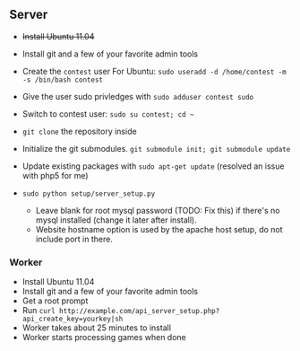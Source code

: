 ## Server

* ~~Install Ubuntu 11.04~~
* Install git and a few of your favorite admin tools
* Create the `contest` user
    For Ubuntu: `sudo useradd -d /home/contest -m -s /bin/bash contest`
* Give the user sudo privledges with `sudo adduser contest sudo`
* Switch to contest user: `sudo su contest; cd ~`
* `git clone` the repository inside
* Initialize the git submodules. `git submodule init; git submodule update`
* Update existing packages with `sudo apt-get update` (resolved an issue with php5 for me)
* `sudo python setup/server_setup.py`

    * Leave blank for root mysql password (TODO: Fix this) if there's no mysql installed (change it later after install).
    * Website hostname option is used by the apache host setup, do not include port in there.

### Worker
* Install Ubuntu 11.04
* Install git and a few of your favorite admin tools
* Get a root prompt
* Run `curl http://example.com/api_server_setup.php?api_create_key=yourkey|sh`
* Worker takes about 25 minutes to install
* Worker starts processing games when done
